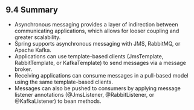 ## 9.4 Summary

* Asynchronous messaging provides a layer of indirection between communicating applications, which allows for looser coupling and greater scalability.
* Spring supports asynchronous messaging with JMS, RabbitMQ, or Apache Kafka.
* Applications can use template-based clients (JmsTemplate, RabbitTemplate, or KafkaTemplate) to send messages via a message broker.
* Receiving applications can consume messages in a pull-based model using the same template-based clients.
* Messages can also be pushed to consumers by applying message listener annotations (@JmsListener, @RabbitListener, or @KafkaListener) to bean methods.



